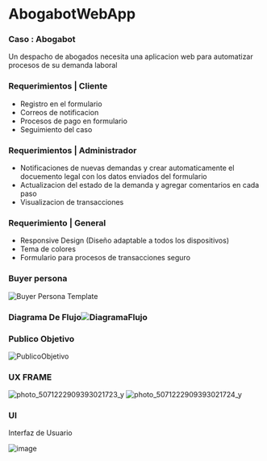 # AbogabotWebApp 
### Caso : Abogabot 
Un despacho de abogados necesita una aplicacion web para automatizar procesos de su demanda laboral

### Requerimientos | Cliente
* Registro en el formulario
* Correos de notificacion
* Procesos de pago en formulario
* Seguimiento del caso

### Requerimientos | Administrador
* Notificaciones de nuevas demandas y
  crear automaticamente el docuemento legal con los datos enviados del formulario
* Actualizacion del estado de la demanda y agregar comentarios en cada paso
* Visualizacion de transacciones

### Requerimiento | General
* Responsive Design (Diseño adaptable a todos los dispositivos)
* Tema de colores
* Formulario para procesos de transacciones seguro


### Buyer persona
![Buyer Persona Template](https://user-images.githubusercontent.com/74226649/195075115-e869f91e-c85f-4166-92f9-824852b56b51.jpg)
 
### Diagrama De Flujo![DiagramaFlujo](https://user-images.githubusercontent.com/74226649/195217117-77b52cec-03f7-4f33-b0ec-6cdd817ff0a0.jpg)



### Publico Objetivo
![PublicoObjetivo](https://user-images.githubusercontent.com/74226649/195246920-d7626466-63f0-4f28-959c-6eac1bca45a2.jpg)



### UX FRAME
![photo_5071222909393021723_y](https://user-images.githubusercontent.com/74226649/196050921-02e4bce1-d8b1-4ab0-a06d-3e38c93d8e65.jpg)
![photo_5071222909393021724_y](https://user-images.githubusercontent.com/74226649/196050926-9fd9c9e3-fe58-41d0-9622-2c347633bfb6.jpg)


### UI 
Interfaz de Usuario 

![image](https://user-images.githubusercontent.com/74226649/196050054-311996fb-810b-4e17-9ab7-fbe329bea0b5.png)
